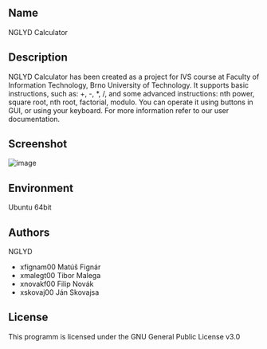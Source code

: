 Name
---------

NGLYD Calculator

Description
---------

NGLYD Calculator has been created as a project for IVS course at Faculty of Information Technology, Brno University of Technology.
It supports basic instructions, such as: +, -, *, /,
            and some advanced instructions: nth power, square root, nth root, factorial, modulo.
You can operate it using buttons in GUI, or using your keyboard.
For more information refer to our user documentation.

Screenshot
---------

![image](https://github.com/fifixsandy/Proj2-NGLYD/assets/147310126/a1734055-77fd-4c48-9736-44c57a2b47cb)


Environment
---------

Ubuntu 64bit


Authors
------

NGLYD
- xfignam00 Matúš Fignár 
- xmalegt00 Tibor Malega 
- xnovakf00 Filip Novák 
- xskovaj00 Ján Skovajsa 

License
-------

This programm is licensed under the GNU General Public License v3.0
